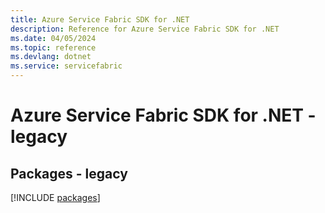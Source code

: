 ```yaml
---
title: Azure Service Fabric SDK for .NET
description: Reference for Azure Service Fabric SDK for .NET
ms.date: 04/05/2024
ms.topic: reference
ms.devlang: dotnet
ms.service: servicefabric
---
```

# Azure Service Fabric SDK for .NET - legacy
## Packages - legacy
[!INCLUDE [packages](service-fabric-index.md)]